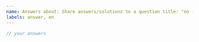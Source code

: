 ```yaml
---
name: Answers about: Share answers/solutions to a question title: "no - "
labels: answer, en
---
```


<!--
Notes: 

🎉 Congrats on solving the challenge and we are happy to see you'd like to share your solutions!

However, due to the increasing number of users, the issue pool would be filled by answers very quickly.

Before you submit your solutions, please kindly search for similar solutions that may already be posted. You can "thumb up" on them or leave your comments on that issue. If you think you have a different solution, do not hesitate to create the issue and share it with others. Sharing some ideas or thoughts about how to solve this problem is greatly welcome!

Thanks!
-->

```ts
// your answers
```
